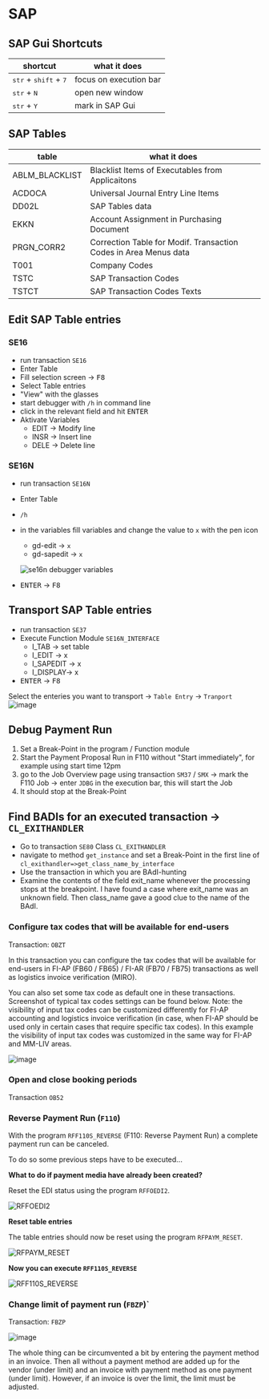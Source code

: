 # SAP

## SAP Gui Shortcuts

| shortcut                                         | what it does           |
| ------------------------------------------------ | ---------------------- |
| <kbd>str</kbd> + <kbd>shift</kbd> + <kbd>7</kbd> | focus on execution bar |
| <kbd>str</kbd> + <kbd>N</kbd>                    | open new window        |
| <kbd>str</kbd> + <kbd>Y</kbd>                    | mark in SAP Gui        |

## SAP Tables

| table          | what it does                                                     |
| -------------- | ---------------------------------------------------------------- |
| ABLM_BLACKLIST | Blacklist Items of Executables from Applicaitons                 |
| ACDOCA         | Universal Journal Entry Line Items                               |
| DD02L          | SAP Tables data                                                  |
| EKKN           | Account Assignment in Purchasing Document                        |
| PRGN_CORR2     | Correction Table for Modif. Transaction Codes in Area Menus data |
| T001           | Company Codes                                                    |
| TSTC           | SAP Transaction Codes                                            |
| TSTCT          | SAP Transaction Codes Texts                                      |

## Edit SAP Table entries

### SE16

- run transaction `SE16`
- Enter Table
- Fill selection screen &#8594; <kbd>F8</kbd>
- Select Table entries
- "View" with the glasses
- start debugger with `/h` in command line
- click in the relevant field and hit <kbd>ENTER</kbd>
- Aktivate Variables
  - EDIT &#8594; Modify line
  - INSR &#8594; Insert line
  - DELE &#8594; Delete line

### SE16N

- run transaction `SE16N`
- Enter Table
- `/h`
- in the variables fill variables and change the value to `x` with the pen icon

  - gd-edit &#8594; `x`
  - gd-sapedit &#8594; `x`

  ![se16n debugger variables](https://user-images.githubusercontent.com/30869493/124892270-041ff580-dfda-11eb-81c8-fa1359b1bba4.png)

- <kbd>ENTER</kbd> &#8594; <kbd>F8</kbd>

## Transport SAP Table entries

- run transaction `SE37`
- Execute Function Module `SE16N_INTERFACE`
  - I_TAB &#8594; set table
  - I_EDIT &#8594; x
  - I_SAPEDIT &#8594; x
  - I_DISPLAY&#8594; x
- <kbd>ENTER</kbd> &#8594; <kbd>F8</kbd>

Select the enteries you want to transport
&#8594; `Table Entry` &#8594; `Tranport`
![image](https://user-images.githubusercontent.com/30869493/126965425-8a5e7477-4f25-46a8-ae55-2825a648a473.png)

## Debug Payment Run

1. Set a Break-Point in the program / Function module
2. Start the Payment Proposal Run in F110 without "Start immediately", for example using start time 12pm
3. go to the Job Overview page using transaction `SM37` / `SMX` &#8594; mark the F110 Job &#8594; enter `JDBG` in the execution bar, this will start the Job
4. It should stop at the Break-Point

## Find BADIs for an executed transaction &#8594; `CL_EXITHANDLER`

- Go to transaction `SE80` Class `CL_EXITHANDLER`
- navigate to method `get_instance` and set a Break-Point in the first line of `cl_exithandler=>get_class_name_by_interface`
- Use the transaction in which you are BAdI-hunting
- Examine the contents of the field exit_name whenever the processing stops at the breakpoint. I have found a case where exit_name was an unknown field. Then class_name gave a good clue to the name of the BAdI.

### Configure tax codes that will be available for end-users

Transaction: `OBZT`

In this transaction you can configure the tax codes that will be available for end-users in FI-AP (FB60 / FB65) / FI-AR (FB70 / FB75) transactions as well as logistics invoice verification (MIRO).

You can also set some tax code as default one in these transactions. Screenshot of typical tax codes settings can be found below. Note: the visibility of input tax codes can be customized differently for FI-AP accounting and logistics invoice verification (in case, when FI-AP should be used only in certain cases that require specific tax codes). In this example the visibility of input tax codes was customized in the same way for FI-AP and MM-LIV areas.

![image](https://user-images.githubusercontent.com/30869493/140476010-9d073da7-d9d2-4cb0-9480-343c1534574a.png)

### Open and close booking periods

Transaction `OB52`

### Reverse Payment Run (`F110`)

With the program `RFF110S_REVERSE` (F110: Reverse Payment Run) a complete payment run can be canceled.

To do so some previous steps have to be executed...

**What to do if payment media have already been created?**

Reset the EDI status using the program `RFFOEDI2`.

![RFFOEDI2](https://user-images.githubusercontent.com/30869493/143263710-fc0e2bfa-7d48-46a3-be58-1545ba19e451.png)

**Reset table entries**

The table entries should now be reset using the program `RFPAYM_RESET`.

![RFPAYM_RESET](https://user-images.githubusercontent.com/30869493/143263794-12ffa586-5923-4dfb-a93a-f4c28226e76f.png)

**Now you can execute `RFF110S_REVERSE`**

![RFF110S_REVERSE](https://user-images.githubusercontent.com/30869493/143263560-3e2054df-55e1-460b-bbbd-d8a646975aae.png)

### Change limit of payment run (`FBZP`)`

Transaction: `FBZP`

![image](https://user-images.githubusercontent.com/30869493/148197363-fedbb961-4af2-47e2-a485-cb7cc33c238e.png)

The whole thing can be circumvented a bit by entering the payment method in an invoice.
Then all without a payment method are added up for the vendor (under limit) and an invoice with payment method as one payment (under limit). However, if an invoice is over the limit, the limit must be adjusted.
